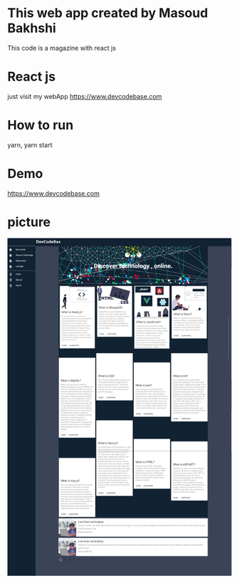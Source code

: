 # This web app created by Masoud Bakhshi

This code is a magazine with react js

# React js

just visit my webApp https://www.devcodebase.com

# How to run

yarn, yarn start

# Demo

https://www.devcodebase.com

# picture

![Magazin Sample](https://github.com/DeveloperCodeBase/magazine-sample/blob/main/magazine.png)

